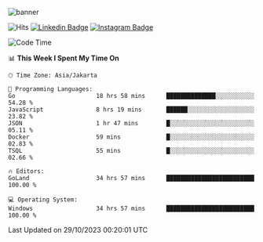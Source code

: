 ![banner](https://readme-typing-svg.herokuapp.com/?lines=Hello,+There!+👋;This+is+ryanbekhen....;Nice+to+meet+you!&center=false)

![Hits](https://hits.seeyoufarm.com/api/count/incr/badge.svg?url=https%3A%2F%2Fgithub.com%2Fryanbekhen%2Fhit-counter&count_bg=%2379C83D&title_bg=%23555555&icon=github.svg&icon_color=%23E7E7E7&title=Provile+views&edge_flat=true)
[![Linkedin Badge](https://img.shields.io/badge/-LinkedIn-0e76a8?style=flat-square&logo=Linkedin&logoColor=white)](https://linkedin.com/in/ryanbekhen)
[![Instagram Badge](https://img.shields.io/badge/-Instagram-e4405f?style=flat-square&logo=Instagram&logoColor=white)](https://instagram.com/ryanbekhen.dev/)

<!--START_SECTION:waka-->
![Code Time](http://img.shields.io/badge/Code%20Time-734%20hrs%2054%20mins-blue)

📊 **This Week I Spent My Time On** 

```text
🕑︎ Time Zone: Asia/Jakarta

💬 Programming Languages: 
Go                       18 hrs 58 mins      ██████████████░░░░░░░░░░░   54.28 % 
JavaScript               8 hrs 19 mins       ██████░░░░░░░░░░░░░░░░░░░   23.82 % 
JSON                     1 hr 47 mins        █░░░░░░░░░░░░░░░░░░░░░░░░   05.11 % 
Docker                   59 mins             █░░░░░░░░░░░░░░░░░░░░░░░░   02.83 % 
TSQL                     55 mins             █░░░░░░░░░░░░░░░░░░░░░░░░   02.66 % 

🔥 Editors: 
GoLand                   34 hrs 57 mins      █████████████████████████   100.00 % 

💻 Operating System: 
Windows                  34 hrs 57 mins      █████████████████████████   100.00 % 
```


 Last Updated on 29/10/2023 00:20:01 UTC
<!--END_SECTION:waka-->

